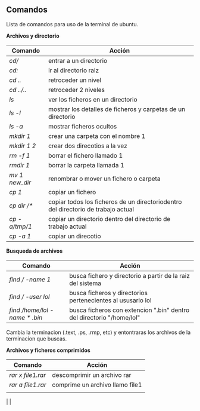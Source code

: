 ## Comandos
Lista de comandos para uso de la terminal de ubuntu.

**Archivos y directorio**

| **Comando**| **Acción** |
|--------|--------|
| _cd/_  |  entrar a un directorio
| _cd:_  | ir al directorio raiz
| _cd .._ | retroceder un nivel
| _cd ../.._ | retroceder 2 niveles|
| _ls_   | ver los ficheros en un directorio |
| _ls -l_   | mostrar los detalles de ficheros y carpetas de un directorio |
| _ls -a_ | mostrar ficheros ocultos |
| _mkdir 1_  | crear una carpeta con el nombre 1   |
| _mkdir 1 2_   | crear dos direcotios a la vez |
| _rm -f 1_  | borrar el fichero llamado 1   |
| _rmdir 1_   | borrar la carpeta llamada 1   |
| _mv 1 new_dir_ | renombrar o mover un fichero o carpeta |
| _cp 1_   | copiar un fichero |
| _cp dir /*_   | copiar todos los ficheros de un directoriodentro del directorio de trabajo actual |
| _cp -a/tmp/1_  | copiar un directorio dentro del directorio de trabajo actual |
| _cp -a 1_   | copiar un direcotio |

**Busqueda de archivos**

| **Comando** | **Acción** |
|-------------|------------|
| _find / -name 1_ |busca fichero y directorio a partir de la raiz del sistema |
| _find / -user lol_  | busca ficheros y directorios pertenecientes al ususario lol |
|   _find /home/lol -name \* .bin_ | busca ficheros con extencion ".bin" dentro del directorio "/home/lol" |

Cambia la terminacion (.text, .ps, .rmp, etc) y entontraras los archivos de la terminacion que buscas.

**Archivos y ficheros comprimidos**

| **Comando** | **Acción** |
|-------------|------------|
| _rar x file1.rar_   | descomprimir un archivo rar |
| _rar a file1.rar_   | comprime un archivo llamo file1 |
|   |   |
  |
  |
